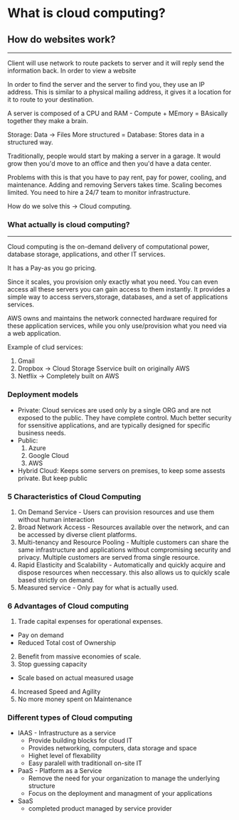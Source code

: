 # What is cloud computing?

## How do websites work?
---

Client will use network to route packets to server and it will reply send the information back. In order to view a website

In order to find the server and the server to find you, they use an IP address. This is similar to a physical mailing address, it gives it a location for it to route to your destination. 

A server is composed of a CPU and RAM - Compute + MEmory = BAsically together they make a brain. 

Storage: Data -> Files
More structured = Database: Stores data in a structured way.

Traditionally, people would start by making a server in a garage. It would grow then you'd move to an office and then you'd have a data center.

Problems with this is that you have to pay rent, pay for power, cooling, and maintenance. 
Adding and removing Servers takes time.
Scaling becomes limited.
You need to hire a 24/7 team to monitor infrastructure.

How do we solve this -> Cloud computing. 

### What actually is cloud computing?
---

Cloud computing is the on-demand delivery of computational power, database storage, applications, and other IT services.

It has a Pay-as you go pricing.

Since it scales, you provision only exactly what you need. You can even access all these servers you can gain access to them instantly. It provides a simple way to access servers,storage, databases, and a set of applications services. 

AWS owns and maintains the network connected hardware required for these application services, while you only use/provision what you need via a web application. 

Example of clud services:
1. Gmail
2. Dropbox -> Cloud Storage Sservice built on originally AWS
3. Netflix -> Completely built on AWS

### Deployment models

- Private: Cloud services are used only by a single ORG and are not exposed to the public. They have complete control. Much better security for ssensitive applications, and are typically designed for specific business needs. 
- Public:
  1. Azure
  2. Google Cloud
  3. AWS
- Hybrid Cloud: Keeps some servers on premises, to keep some assests private. But keep public 

### 5 Characteristics of Cloud Computing

1. On Demand Service - Users can provision resources and use them without human interaction
2. Broad Network Access - Resources available over the network, and can be accessed by diverse client platforms.
3. Multi-tenancy and Resource Pooling - Multiple customers can share the same infrastructure and applications without compromising security and privacy. Multiple customers are served froma  single resource.
4. Rapid Elasticity and Scalability - Automatically and quickly acquire and dispose resources when neccessary. this also allows us to quickly scale based strictly on demand.
5. Measured service - Only pay for what is actually used.

### 6 Advantages of Cloud computing

1. Trade capital expenses for operational expenses.
  - Pay on demand
  - Reduced Total cost of Ownership
2. Benefit from massive economies of scale.
3. Stop guessing capacity 
  - Scale based on actual measured usage
4. Increased Speed and Agility
5. No more money spent on Maintenance

### Different types of Cloud computing

- IAAS - Infrastructure as a service
  - Provide building blocks for cloud IT
  - Provides networking, computers, data storage and space
  - Highet level of flexability
  - Easy paralell with traditionall on-site IT
- PaaS - Platform as a Service
  - Remove the need for your organization to manage the underlying structure
  - Focus on the deployment and managment of your applications
- SaaS
  - completed product managed by service provider


